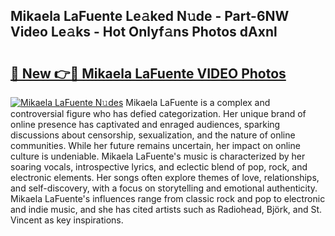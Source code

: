 ## Mikaela LaFuente Le𝚊ked N𝚞de - Part-6NW Video Le𝚊ks - Hot Onlyf𝚊ns Photos dAxnl

# <h2><a href="http://ac29246.deff.icu/?id=Mikaela+LaFuente">🔗 New 👉🔴 Mikaela LaFuente VIDEO Photos</a></h2>

[![Mikaela LaFuente N𝚞des](https://i.imgur.com/rIISA9y.gif)](http://ac29246.deff.icu/?id=Mikaela+LaFuente)
Mikaela LaFuente is a complex and controversial figure who has defied categorization. Her unique brand of online presence has captivated and enraged audiences, sparking discussions about censorship, sexualization, and the nature of online communities. While her future remains uncertain, her impact on online culture is undeniable. Mikaela LaFuente's music is characterized by her soaring vocals, introspective lyrics, and eclectic blend of pop, rock, and electronic elements. Her songs often explore themes of love, relationships, and self-discovery, with a focus on storytelling and emotional authenticity. Mikaela LaFuente's influences range from classic rock and pop to electronic and indie music, and she has cited artists such as Radiohead, Björk, and St. Vincent as key inspirations.
